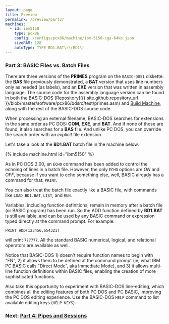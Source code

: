 ```yaml
---
layout: page
title: Preview
permalink: /preview/part3/
machines:
  - id: ibm5150
    type: pcx86
    config: /configs/pcx86/machine/ibm-5150-cga-64kb.json
    sizeRAM: 128
    autoType: TYPE BD1.BAT\r\rBD1\r
---
```


### Part 3: BASIC Files vs. Batch Files

There are three versions of the **PRIMES** program on the `BASIC-DOS1` diskette:
the **BAS** file previously demonstrated, a **BAT** version that uses line numbers
only as needed (as labels), and an **EXE** version that was written in assembly
language.  The source code for the assembly language version can be found in both
the BASIC-DOS [Repository]({{ site.github.repository_url }}/blob/master/software/pcx86/bdsrc/test/primes.asm)
and [Build Machine](/build/), along with the rest of the BASIC-DOS source code.

When processing an external filename, BASIC-DOS searches for extensions in the
same order as PC DOS: **COM**, **EXE**, and **BAT**.  And if none of those
are found, it also searches for a **BAS** file.  And unlike PC DOS, you can
override the search order with an *explicit* file extension.

Let's take a look at the **BD1.BAT** batch file in the machine below.

{% include machine.html id="ibm5150" %}

As in PC DOS 2.00, an `ECHO` command has been added to control the echoing
of lines in a batch file.  However, the only `ECHO` options are *ON* and *OFF*,
because if you want to echo something else, well, BASIC already has a command
for that: `PRINT`.

You can also treat the batch file exactly like a BASIC file, with commands
like `LOAD BD1.BAT`, `LIST`, and `RUN`.

Variables, including function definitions, remain in memory after a batch file
(or BASIC program) has been run.  So the ADD function defined by **BD1.BAT**
is still available, and can be used by any BASIC command or expression typed
directly at the command prompt.  For example:

    PRINT ADD(123456,654321)

will print `777777`.  All the standard BASIC numerical, logical, and relational
operators are available as well.

Notice that BASIC-DOS 1) doesn't require function names to begin with "FN",
2) it allows them to be defined at the command prompt (ie, what IBM PC BASIC
calls "Direct Mode", aka Immediate Mode), and 3) it allows multi-line function
definitions within BASIC files, enabling the creation of more sophisticated
functions.

Also take this opportunity to experiment with BASIC-DOS line-editing, which
combines all the editing features of both PC DOS and PC BASIC, improving the
PC DOS editing experience.  Use the BASIC-DOS `HELP` command to list available
editing keys (`HELP KEYS`).

### Next: [Part 4: Pipes and Sessions](../part4/)